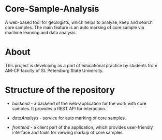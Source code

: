 # Core-Sample-Analysis
A web-based tool for geologists, which helps to analyse, keep and search core samples. The main feature is an auto marking of core sample via machine learning and data analysis. 

# About
This project is developing as a part of educational practice by students from AM-CP faculty of St. Petersburg State University.

# Structure of the repository

- _backend_ - a backend of the web-application for the work with core samples. It provides a REST API for interaction.

- _dataAnalisys_ - service for auto marking of core samples.

- _frontend_ - a client part of the application, which provides user-friendly interface and tools for viewing markup of core samples.
